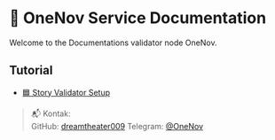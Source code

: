# 🧱 OneNov Service Documentation

Welcome to the Documentations validator node OneNov.

## Tutorial

- [🟦 Story Validator Setup](/service/story.md)

> 📬 Kontak:  
> GitHub: [dreamtheater009](https://github.com/dreamtheater009)
> Telegram: [@OneNov](https://t.me/onenov0209)
